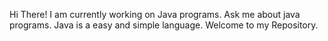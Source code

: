 Hi There!
   I am currently working on Java programs.
   Ask me about java programs.
   Java is a easy and simple language.
Welcome to my Repository.   
